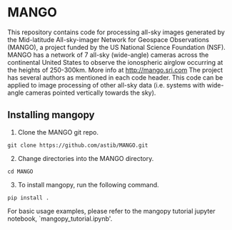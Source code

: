 # MANGO
This repository contains code for processing all-sky images generated by the Mid-latitude All-sky-imager Network for Geospace Observations (MANGO), a project funded by the US National Science Foundation (NSF). MANGO has a network of 7 all-sky (wide-angle) cameras across the continental United States to observe the ionospheric airglow occurring at the heights of 250-300km. More info at http://mango.sri.com
The project has several authors as mentioned in each code header. This code can be applied to image processing of other all-sky data (i.e. systems with wide-angle cameras pointed vertically towards the sky).


## Installing mangopy
1. Clone the MANGO git repo.
```
git clone https://github.com/astib/MANGO.git
```
2. Change directories into the MANGO directory.
```
cd MANGO
```
3. To install mangopy, run the following command.
```
pip install .
```

For basic usage examples, please refer to the mangopy tutorial jupyter notebook, `mangopy_tutorial.ipynb'.
  
